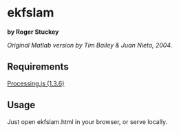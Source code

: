 # ekfslam

**by Roger Stuckey**

*Original Matlab version by Tim Bailey & Juan Nieto, 2004.*

## Requirements

[Processing.js (1.3.6)](https://johnresig.com/blog/processingjs/)

## Usage

Just open ekfslam.html in your browser, or serve locally.
